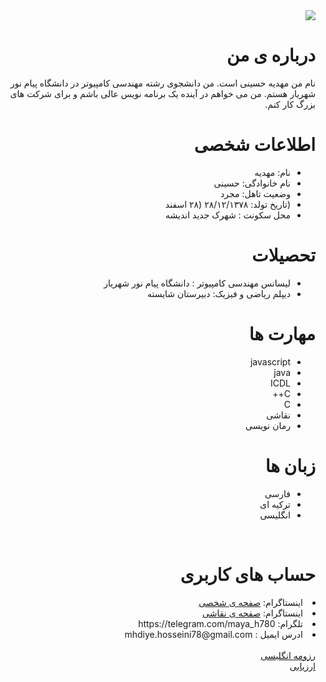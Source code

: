 <div dir="rtl">
<img src="https://avatars0.githubusercontent.com/u/72339774?s=400&u=a2d76dc74b0f27331342cf4f64c3b94bfdc7d56b&v=4" />
<h1> درباره ی من </h1>
<p>
نام من مهدیه حسینی است.
 من دانشجوی رشته مهندسی کامپیوتر در دانشگاه پیام نور شهریار هستم.
 من می خواهم در آینده یک برنامه نویس عالی باشم و برای شرکت های بزرگ کار کنم.
</p>

<h1> اطلاعات شخصی </h1>
<ul>
  <li> نام: مهدیه </li>
  <li> نام خانوادگی: حسینی </li>
  <li> وضعیت تاهل: مجرد </li>
  <li> (تاریخ تولد: ۲۸/۱۲/۱۳۷۸ (۲۸ اسفند </li>
  <li> محل سکونت : شهرک جدید اندیشه </li>

</ul>

 <h1> تحصیلات </h1>
<ul>
  <li> لیسانس مهندسی کامپیوتر : دانشگاه پیام نور شهریار </li>
  <li> دیپلم ریاضی و فیزیک: دبیرستان شایسته </li> 
</ul>

<h1>مهارت ها</h1>

<ul>
<li>javascript</li>
  <li>java</li>
  <li>ICDL</li>
  <li>C++</li>
  <li>C</li>
  <li>نقاشی</li>
  <li>رمان نویسی </li>
</ul>

<h1> زبان ها</h1>

<ul>
  <li> فارسی </li>
  <li> ترکیه ای </li>
<li> انگلیسی </li>
</ul>

<br>

<h1> حساب های کاربری </h1>
  <li>اینستاگرام: <a href="https://instagram.com/_mahiii.h_?igshid=843xjbt2wstc"> صفحه ی شخصی </a></li>
  <li>اینستاگرام: <a href="https://instagram.com/_mahiii.art_?igshid=843xjbt2wstc"> صفحه ی نقاشی </a></li>
   <li>تلگرام: https://telegram.com/maya_h780</li>
   <li> ادرس ایمیل : mhdiye.hosseini78@gmail.com</li>
<br>
  <a href="https://mahi-hosseini.github.io/Mahi-hoseini.github.io/"> رزومه انگلیسی </a>
<br>
  <a href="https://github.com/mahi-hosseini/PNU_3991_AR/blob/main/_General/XX_CV_CheckList_AR_3991.pdf"> ارزیابی </a>

